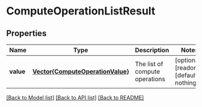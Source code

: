 # ComputeOperationListResult


## Properties
Name | Type | Description | Notes
------------ | ------------- | ------------- | -------------
**value** | [**Vector{ComputeOperationValue}**](ComputeOperationValue.md) | The list of compute operations | [optional] [readonly] [default to nothing]


[[Back to Model list]](../README.md#models) [[Back to API list]](../README.md#api-endpoints) [[Back to README]](../README.md)


